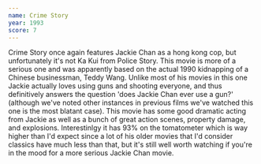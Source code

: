 ```yaml
---
name: Crime Story
year: 1993
score: 7
---
```

Crime Story once again features Jackie Chan as a hong kong cop, but unfortunately it's not Ka Kui from Police Story. This movie is more of a serious one and was apparently based on the actual 1990 kidnapping of a Chinese businessman, Teddy Wang. Unlike most of his movies in this one Jackie actually loves using guns and shooting everyone, and thus definitively answers the question 'does Jackie Chan ever use a gun?' (although we've noted other instances in previous films we've watched this one is the most blatant case). This movie has some good dramatic acting from Jackie as well as a bunch of great action scenes, property damage, and explosions. Interestinlgy it has 93% on the tomatometer which is way higher than I'd expect since a lot of his older movies that I'd consider classics have much less than that, but it's still well worth watching if you're in the mood for a more serious Jackie Chan movie.
